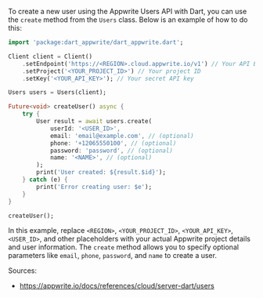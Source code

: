 To create a new user using the Appwrite Users API with Dart, you can use the `create` method from the `Users` class. Below is an example of how to do this:

```dart
import 'package:dart_appwrite/dart_appwrite.dart';

Client client = Client()
    .setEndpoint('https://<REGION>.cloud.appwrite.io/v1') // Your API Endpoint
    .setProject('<YOUR_PROJECT_ID>') // Your project ID
    .setKey('<YOUR_API_KEY>'); // Your secret API key

Users users = Users(client);

Future<void> createUser() async {
    try {
        User result = await users.create(
            userId: '<USER_ID>',
            email: 'email@example.com', // (optional)
            phone: '+12065550100', // (optional)
            password: 'password', // (optional)
            name: '<NAME>', // (optional)
        );
        print('User created: ${result.$id}');
    } catch (e) {
        print('Error creating user: $e');
    }
}

createUser();
```

In this example, replace `<REGION>`, `<YOUR_PROJECT_ID>`, `<YOUR_API_KEY>`, `<USER_ID>`, and other placeholders with your actual Appwrite project details and user information. The `create` method allows you to specify optional parameters like `email`, `phone`, `password`, and `name` to create a user.

Sources:
- https://appwrite.io/docs/references/cloud/server-dart/users
